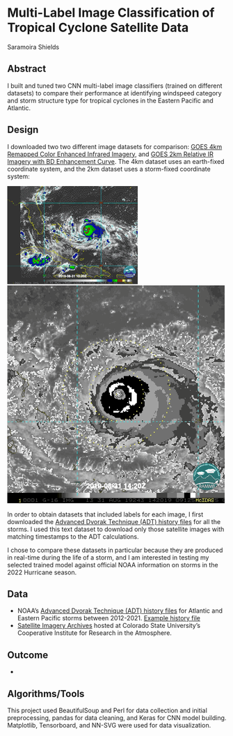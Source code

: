 # Multi-Label Image Classification of Tropical Cyclone Satellite Data
Saramoira Shields

## Abstract
I built and tuned two CNN multi-label image classifiers (trained on different datasets) to compare their performance at identifying windspeed category and storm structure type for tropical cyclones in the Eastern Pacific and Atlantic. 

## Design 

I downloaded two two different image datasets for comparison: [GOES 4km Remapped Color Enhanced Infrared Imagery](), and [GOES 2km Relative IR Imagery with BD Enhancement Curve](). The 4km dataset uses an earth-fixed coordinate system, and the 2km dataset uses a storm-fixed coordinate system:

![GOES 4km Color Enhanced Infrared: Animation](https://github.com/saramoira/deep_learning/blob/main/images/Dorian_4km_small.gif) ![GOES 2km Infrared with BD Enhancement Curve: Animation](https://github.com/saramoira/deep_learning/blob/main/images/Dorian_2km_small.gif)

In order to obtain datasets that included labels for each image, I first downloaded the [Advanced Dvorak Technique (ADT) history files]() for all the storms. I used this text dataset to download only those satellite images with matching timestamps to the ADT calculations.

I chose to compare these datasets in particular because they are produced in real-time during the life of a storm, and I am interested in testing my selected trained model against official NOAA information on storms in the 2022 Hurricane season. 

## Data

* NOAA’s [Advanced Dvorak Technique (ADT) history files](https://www.ssd.noaa.gov/PS/TROP/2021/adt/archive.html) for Atlantic and Eastern Pacific storms between 2012-2021. [Example history file](https://www.ssd.noaa.gov/PS/TROP/DATA/2021/adt/text/01L-list.txt)
* [Satellite Imagery Archives](https://rammb-data.cira.colostate.edu/tc_realtime/storm_satellite.asp?storm_identifier=al072021) hosted at Colorado State University’s Cooperative Institute for Research in the Atmosphere.

## Outcome

* 

## Algorithms/Tools
This project used BeautifulSoup and Perl for data collection and initial preprocessing, pandas for data cleaning, and Keras for CNN model building. Matplotlib, Tensorboard, and NN-SVG were used for data visualization.
